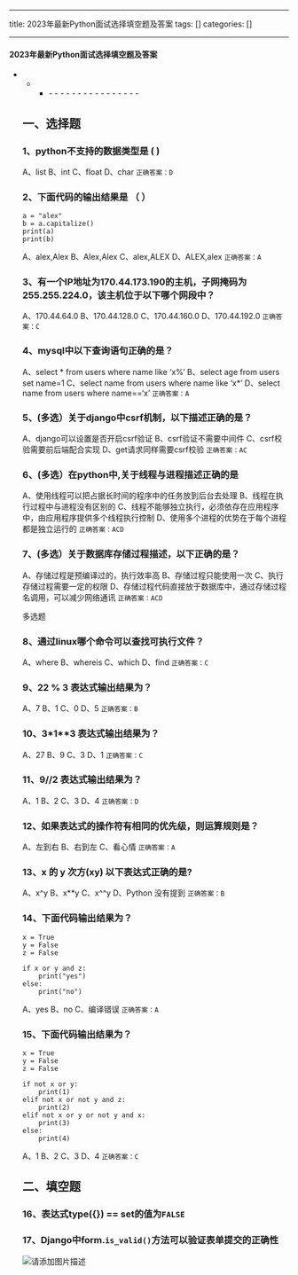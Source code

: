 
--- 
title:  2023年最新Python面试选择填空题及答案 
tags: []
categories: [] 

---


#### 2023年最新Python面试选择填空题及答案
- - <ul><li>- - - - - - - - - - - - - - - - 


## 一、选择题



### 1、python不支持的数据类型是 ( )

A、list B、int C、float D、char `正确答案：D`

### 2、下面代码的输出结果是 （ ）

```
a = "alex"
b = a.capitalize()
print(a)
print(b)

```

A、alex,Alex B、Alex,Alex C、alex,ALEX D、ALEX,alex `正确答案：A`

### 3、有一个IP地址为170.44.173.190的主机，子网掩码为255.255.224.0，该主机位于以下哪个网段中？

A、170.44.64.0 B、170.44.128.0 C、170.44.160.0 D、170.44.192.0 `正确答案：C`

### 4、mysql中以下查询语句正确的是？

A、select * from users where name like ‘x%’ B、select age from users set name=1 C、select name from users where name like ‘x*’ D、select name from users where name==‘x’ `正确答案：A`

### 5、(多选）关于django中csrf机制，以下描述正确的是？

A、django可以设置是否开启csrf验证 B、csrf验证不需要中间件 C、csrf校验需要前后端配合实现 D、get请求同样需要csrf校验 `正确答案：AC`

### 6、(多选）在python中,关于线程与进程描述正确的是

A、使用线程可以把占据长时间的程序中的任务放到后台去处理 B、线程在执行过程中与进程没有区别的 C、线程不能够独立执行，必须依存在应用程序中，由应用程序提供多个线程执行控制 D、使用多个进程的优势在于每个进程都是独立运行的 `正确答案：ACD`

### 7、(多选）关于数据库存储过程描述，以下正确的是？

A、存储过程是预编译过的，执行效率高 B、存储过程只能使用一次 C、执行存储过程需要一定的权限 D、存储过程代码直接放于数据库中，通过存储过程名调用，可以减少网络通讯 `正确答案：ACD`

多选题

### 8、通过linux哪个命令可以查找可执行文件？

A、where B、whereis C、which D、find `正确答案：C`

### 9、22 % 3 表达式输出结果为？

A、7 B、1 C、0 D、5 `正确答案：B`

### 10、3*1**3 表达式输出结果为？

A、27 B、9 C、3 D、1 `正确答案：C`

### 11、9//2 表达式输出结果为？

A、1 B、2 C、3 D、4 `正确答案：D`

### 12、如果表达式的操作符有相同的优先级，则运算规则是？

A、左到右 B、右到左 C、看心情 `正确答案：A`

### 13、x 的 y 次方(xy) 以下表达式正确的是?

A、x^y B、x**y C、x^^y D、Python 没有提到 `正确答案：B`

### 14、下面代码输出结果为？

```
x = True
y = False
z = False
 
if x or y and z:
    print("yes")
else:
    print("no")

```

A、yes B、no C、编译错误 `正确答案：A`

### 15、下面代码输出结果为？

```
x = True
y = False
z = False
 
if not x or y:
    print(1)
elif not x or not y and z:
    print(2)
elif not x or y or not y and x:
    print(3)
else:
    print(4)

```

A、1 B、2 C、3 D、4 `正确答案：C`

## 二、填空题

### 16、表达式type({}) == set的值为`FALSE`

### 17、Django中form.`is_valid()`方法可以验证表单提交的正确性

<img src="https://img-blog.csdnimg.cn/c69077ac8d9a4cb0b108607a54405bdf.gif" alt="请添加图片描述">
